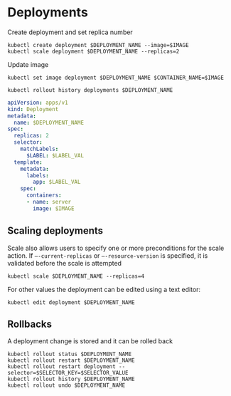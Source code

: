 # Deployments

Create deployment and set replica number

```shell
kubectl create deployment $DEPLOYMENT_NAME --image=$IMAGE
kubectl scale deployment $DEPLOYMENT_NAME --replicas=2
```

Update image

```shell
kubectl set image deployment $DEPLOYMENT_NAME $CONTAINER_NAME=$IMAGE
```

```shell
kubectl rollout history deployments $DEPLOYMENT_NAME
```

```yaml
apiVersion: apps/v1
kind: Deployment
metadata:
  name: $DEPLOYMENT_NAME
spec:
  replicas: 2
  selector:
    matchLabels:
      $LABEL: $LABEL_VAL
  template:
    metadata:
      labels:
        app: $LABEL_VAL
    spec:
      containers:
      - name: server
        image: $IMAGE
```

## Scaling deployments

Scale also allows users to specify one or more preconditions for the scale action. If `–-current-replicas`
or `–-resource-version` is specified, it is validated before the scale is attempted

```shell
kubectl scale $DEPLOYMENT_NAME --replicas=4
```

For other values the deployment can be edited using a text editor:

```shell
kubectl edit deployment $DEPLOYMENT_NAME
```

## Rollbacks

A deployment change is stored and it can be rolled back

```shell
kubectl rollout status $DEPLOYMENT_NAME
kubectl rollout restart $DEPLOYMENT_NAME
kubectl rollout restart deployment --selector=$SELECTOR_KEY=$SELECTOR_VALUE
kubectl rollout history $DEPLOYMENT_NAME
kubectl rollout undo $DEPLOYMENT_NAME
```
